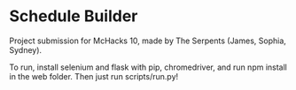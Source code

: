 # Schedule Builder
Project submission for McHacks 10, made by The Serpents (James, Sophia, Sydney).

To run, install selenium and flask with pip, chromedriver, and run npm install in the web folder. Then just run scripts/run.py!
